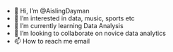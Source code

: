 - 👋 Hi, I’m @AislingDayman
- 👀 I’m interested in data, music, sports etc
- 🌱 I’m currently learning Data Analysis
- 💞️ I’m looking to collaborate on novice data analytics
- 📫 How to reach me email

<!---
AislingDayman/AislingDayman is a ✨ special ✨ repository because its `README.md` (this file) appears on your GitHub profile.
You can click the Preview link to take a look at your changes.
--->

